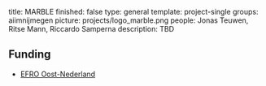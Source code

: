 title: MARBLE
finished: false
type: general
template: project-single
groups: aiimnijmegen
picture: projects/logo_marble.png
people: Jonas Teuwen, Ritse Mann, Riccardo Samperna
description: TBD


## Funding

* [EFRO Oost-Nederland](https://www.op-oost.eu/)
